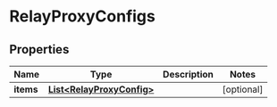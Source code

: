 
# RelayProxyConfigs

## Properties
Name | Type | Description | Notes
------------ | ------------- | ------------- | -------------
**items** | [**List&lt;RelayProxyConfig&gt;**](RelayProxyConfig.md) |  |  [optional]




